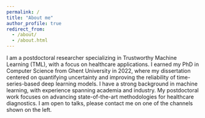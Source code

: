 ```yaml
---
permalink: /
title: "About me"
author_profile: true
redirect_from: 
  - /about/
  - /about.html
---
```


I am a postdoctoral researcher specializing in Trustworthy Machine Learning (TML), with a focus on healthcare applications. I earned my PhD in Computer Science from Ghent University in 2022, where my dissertation centered on quantifying uncertainty and improving the reliability of time-series-based deep learning models. I have a strong background in machine learning, with experience spanning academia and industry. My postdoctoral work focuses on advancing state-of-the-art methodologies for healthcare diagnostics. I am open to talks, please contact me on one of the channels shown on the left.
